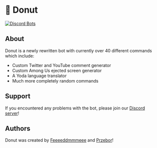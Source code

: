 # 🍩 Donut
[![Discord Bots](https://top.gg/api/widget/status/738788356506386462.svg)](https://top.gg/bot/738788356506386462)

## About

Donut is a newly rewritten bot with currently over 40 different commands which include:
- Custom Twitter and YouTube comment generator
- Custom Among Us ejected screen generator
- A Yoda language translator
- Much more completely random commands

## Support

If you encountered any problems with the bot, please join our [Discord server](https://discord.gg/GAPYQa9)!

## Authors

Donut was created by [Feeeeddmmmeee](https://github.com/Feeeeddmmmeee) and [Przebor](https://github.com/przebor)!